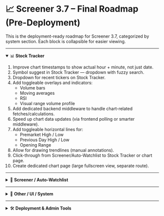 # 📈 Screener 3.7 – Final Roadmap (Pre-Deployment)

This is the deployment-ready roadmap for Screener 3.7, categorized by system section. Each block is collapsible for easier viewing.

---

<details open>
<summary>📊 <strong>Stock Tracker</strong></summary>

1. Improve chart timestamps to show actual hour + minute, not just date.  
2. Symbol suggest in Stock Tracker — dropdown with fuzzy search.  
3. Dropdown for recent tickers on Stock Tracker.  
4. Add toggleable overlays and indicators:
   - Volume bars  
   - Moving averages  
   - RSI  
   - Visual range volume profile  
5. Add dedicated backend middleware to handle chart-related fetches/calculations.  
6. Speed up chart data updates (via frontend polling or smarter middleware).  
7. Add toggleable horizontal lines for:
   - Premarket High / Low  
   - Previous Day High / Low  
   - Opening Range  
8. Allow for drawing trendlines (manual annotations).  
9. Click-through from Screener/Auto-Watchlist to Stock Tracker or chart page.  
10. Create dedicated chart page (large fullscreen view, separate route).  

</details>

---

<details>
<summary>🧠 <strong>Screener / Auto-Watchlist</strong></summary>

1. Fix frontend risk filters:
   - Rework enrich/scoring pipeline to optionally output both raw and risk-adjusted scores.  
2. Clarify tier logic hits on frontend:
   - e.g. show actual breakout range for “Break Above Range”.  
3. Hover tooltips on tier hits — expose exact thresholds or values.  
4. Make screener logic parameters dynamic and frontend-configurable.  
5. Make screener logic modular to support multiple screener types:
   - Opening, Lunchtime, Swing, etc.  
6. Admin config panel for screener — control logic, thresholds, presets.  
7. Add small inline sparkline next to each stock (1-day or 5m preview).  
8. Grid view toggle for Screener/Auto-Watchlist — compact grid vs list layout.  
9. Log top 3–5 watchlist stocks per day and track post-signal performance.  
10. Trigger frontend auto-refresh when `/api/autowatchlist` updates.  
11. Click-through from expanded dropdown to open Stock Tracker or chart.  
12. Audit screener logic for effectiveness.  
13. Try to improve or finalize momentum logic (or deprecate cleanly).  

</details>

---

<details>
<summary>🧩 <strong>Other / UI / System</strong></summary>

1. Make default app page persist — restore last visited tab on reload.  
2. Refine Global Context Bar:
   - Better UI hint/clickable area for row toggle.  
3. Improve marquee behavior on idle:
   - Smooth scrolling, loop reset, no layout jump.  

</details>

---

<details>
<summary>🛠 <strong>Deployment & Admin Tools</strong></summary>

1. Cache File Debug Panel (dev only, future part of admin panel).  
2. API Status Checker Route — returns freshness of all key cache files.  
3. Error fallback UI — graceful frontend messages if fetch or enrichment fails.  
4. Minimize API payloads — trim unused keys in `/api/tracker`, `/api/scored`, etc.  
5. Strengthen logging and expose logs in frontend admin panel (live or cached).  
6. Add on-demand Discord Bot for querying watchlist, tracker data, or triggering refresh from Discord channel.  

</details>

